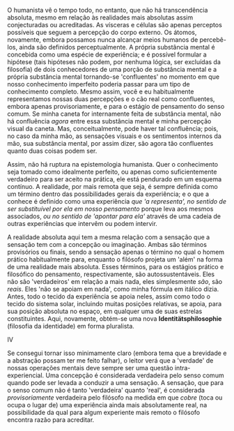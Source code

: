 O humanista vê o tempo todo, no entanto, que não há transcendência absoluta, mesmo em relação às realidades mais absolutas assim conjecturadas ou acreditadas. As vísceras e células são apenas perceptos possíveis que seguem a percepção do corpo externo. Os átomos, novamente, embora possamos nunca alcançar meios humanos de percebê-los, ainda são definidos perceptualmente. A própria substância mental é concebida como uma espécie de experiência; e é possível formular a hipótese (tais hipóteses não podem, por nenhuma lógica, ser excluídas da filosofia) de dois conhecedores de uma porção de substância mental e a própria substância mental tornando-se 'confluentes' no momento em que nosso conhecimento imperfeito poderia passar para um tipo de conhecimento completo. Mesmo assim, você e eu habitualmente representamos nossas duas percepções e o cão real como confluentes, embora apenas provisoriamente, e para o estágio de pensamento do senso comum. Se minha caneta for internamente feita de substância mental, não há confluência _agora_ entre essa substância mental e minha percepção visual da caneta. Mas, conceitualmente, pode haver tal confluência; pois, no caso da minha mão, as sensações visuais e os sentimentos internos da mão, sua substância mental, por assim dizer, são agora tão confluentes quanto duas coisas podem ser.

Assim, não há ruptura na epistemologia humanista. Quer o conhecimento seja tomado como idealmente perfeito, ou apenas como suficientemente verdadeiro para ser aceito na prática, ele está pendurado em um esquema contínuo. A realidade, por mais remota que seja, é sempre definida como um término dentro das possibilidades gerais da experiência; e o que a conhece é definido como uma experiência _que 'a representa', no sentido de ser substituível por ela em nosso pensamento_ porque leva aos mesmos associados, _ou no sentido de 'apontar para ela'_ através de uma cadeia de outras experiências que intervêm ou podem intervir.

A realidade absoluta aqui tem a mesma relação com a sensação que a sensação tem com a concepção ou imaginação. Ambas são términos provisórios ou finais, sendo a sensação apenas o término no qual o homem prático habitualmente para, enquanto o filósofo projeta um 'além' na forma de uma realidade mais absoluta. Esses términos, para os estágios prático e filosófico do pensamento, respectivamente, são autossustentáveis. Eles não são 'verdadeiros' em relação a mais nada, eles simplesmente _são_, são _reais_. Eles 'não se apoiam em nada', como minha fórmula em itálico dizia. Antes, todo o tecido da experiência se apoia neles, assim como todo o tecido do sistema solar, incluindo muitas posições relativas, se apoia, para sua posição absoluta no espaço, em qualquer uma de suas estrelas constituintes. Aqui, novamente, obtém-se uma nova **Identitätsphilosophie** (filosofia da identidade) em forma pluralista.

IV

Se consegui tornar isso minimamente claro (embora tema que a brevidade e a abstração possam ter me feito falhar), o leitor verá que a 'verdade' de nossas operações mentais deve sempre ser uma questão intra-experiencial. Uma concepção é considerada verdadeira pelo senso comum quando pode ser levada a conduzir a uma sensação. A sensação, que para o senso comum não é tanto 'verdadeira' quanto 'real', é considerada _provisoriamente_ verdadeira pelo filósofo na medida em que _cobre_ (toca ou ocupa o lugar de) uma experiência ainda mais absolutamente real, na possibilidade da qual para algum experiente mais remoto o filósofo encontra razão para acreditar.